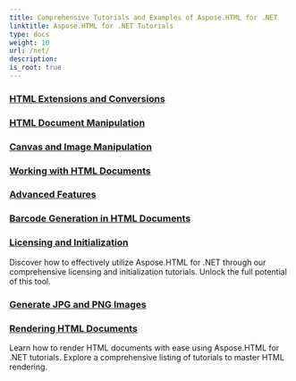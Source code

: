 ```yaml
---
title: Comprehensive Tutorials and Examples of Aspose.HTML for .NET 
linktitle: Aspose.HTML for .NET Tutorials
type: docs
weight: 10
url: /net/
description:
is_root: true
---
```


### [HTML Extensions and Conversions](./html-extensions-and-conversions/)

### [HTML Document Manipulation](./html-document-manipulation/)

### [Canvas and Image Manipulation](./canvas-and-image-manipulation/)

### [Working with HTML Documents](./working-with-html-documents/)

### [Advanced Features](./advanced-features/)

### [Barcode Generation in HTML Documents](./barcode-generation-in-html-documents/)

### [Licensing and Initialization](./licensing-and-initialization/)
Discover how to effectively utilize Aspose.HTML for .NET through our comprehensive licensing and initialization tutorials. Unlock the full potential of this tool.
### [Generate JPG and PNG Images](./generate-jpg-and-png-images/)

### [Rendering HTML Documents](./rendering-html-documents/)
Learn how to render HTML documents with ease using Aspose.HTML for .NET tutorials. Explore a comprehensive listing of tutorials to master HTML rendering.